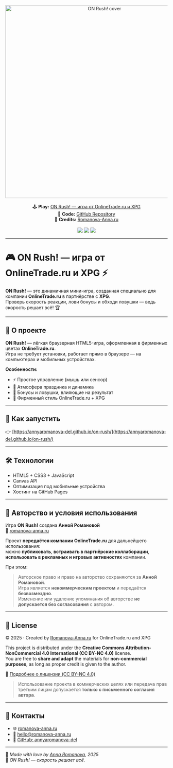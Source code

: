 <p align="center">
  <img src="https://annyaromanova-del.github.io/on-rush/cover.jpg" alt="ON Rush! cover" width="600"/><br><br>
  🕹️ <b>Play:</b> <a href="https://annyaromanova-del.github.io/on-rush/" target="_blank">ON Rush! — игра от OnlineTrade.ru и XPG</a><br>
  🧠 <b>Code:</b> <a href="https://github.com/annyaromanova-del/on-rush" target="_blank">GitHub Repository</a><br>
  🧡 <b>Credits:</b> <a href="https://romanova-anna.ru" target="_blank">Romanova-Anna.ru</a><br>
  <br>
  <img src="https://img.shields.io/badge/HTML5-orange?style=for-the-badge&logo=html5&logoColor=white"/>
  <img src="https://img.shields.io/badge/Canvas-FF7F32?style=for-the-badge&logo=javascript&logoColor=white"/>
  <img src="https://img.shields.io/badge/Creative%20Commons-BY--NC%204.0-lightgrey?style=for-the-badge&logo=creativecommons&logoColor=black"/>
</p>

---

# 🎮 ON Rush! — игра от OnlineTrade.ru и XPG ⚡

**ON Rush!** — это динамичная мини-игра, созданная специально для компании **OnlineTrade.ru** в партнёрстве с **XPG**.  
Проверь скорость реакции, лови бонусы и обходи ловушки — ведь скорость решает всё! 🏆

---

## 🎯 О проекте
**ON Rush!** — лёгкая браузерная HTML5-игра, оформленная в фирменных цветах **OnlineTrade.ru**.  
Игра не требует установки, работает прямо в браузере — на компьютерах и мобильных устройствах.  

**Особенности:**
- ⚡ Простое управление (мышь или сенсор)
- 🎁 Атмосфера праздника и динамика
- 💎 Бонусы и ловушки, влияющие на результат
- 🧡 Фирменный стиль OnlineTrade.ru + XPG

---

## 🚀 Как запустить
👉 [https://annyaromanova-del.github.io/on-rush/](https://annyaromanova-del.github.io/on-rush/)

---

## 🛠️ Технологии
- HTML5 + CSS3 + JavaScript  
- Canvas API  
- Оптимизация под мобильные устройства  
- Хостинг на GitHub Pages  

---

## 🧩 Авторство и условия использования

Игра **ON Rush!** создана **Анной Романовой**  
📍 [romanova-anna.ru](https://romanova-anna.ru)

Проект **передаётся компании OnlineTrade.ru** для дальнейшего использования:  
можно **публиковать**, **встраивать в партнёрские коллаборации**, **использовать в рекламных и игровых активностях** компании.  

При этом:
> Авторское право и право на авторство сохраняются за **Анной Романовой**.  
> Игра является **некоммерческим проектом** и передаётся **безвозмездно**.  
> Изменение или удаление упоминания об авторстве **не допускается без согласования** с автором.  

---

## 📜 License

© 2025 · Created by [Romanova-Anna.ru](https://romanova-anna.ru) for OnlineTrade.ru and XPG  

This project is distributed under the **Creative Commons Attribution-NonCommercial 4.0 International (CC BY-NC 4.0)** license.  
You are free to **share and adapt** the materials for **non-commercial purposes**, as long as proper credit is given to the author.

🔗 [Подробнее о лицензии (CC BY-NC 4.0)](https://creativecommons.org/licenses/by-nc/4.0/)

> Использование проекта в коммерческих целях или передача прав третьим лицам допускается **только с письменного согласия автора**.

---

## 💬 Контакты
- 🌐 [romanova-anna.ru](https://romanova-anna.ru)  
- 📧 hello@romanova-anna.ru  
- 💼 [GitHub: annyaromanova-del](https://github.com/annyaromanova-del)

---

🧡 *Made with love by [Anna Romanova](https://romanova-anna.ru), 2025*  
🎃 *ON Rush! — скорость решает всё.*
